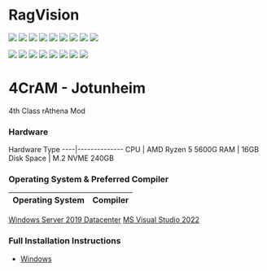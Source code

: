 # RagVision
[<img src="https://img.shields.io/badge/Facebook-1877F2?style=for-the-badge&logo=facebook&logoColor=white">](https://www.facebook.com/ragvision) 
[<img src="https://img.shields.io/badge/twitter-%231DA1F2.svg?&style=for-the-badge&logo=twitter&logoColor=white" />](https://twitter.com/ragvision) 
[<img src="https://img.shields.io/badge/instagram-%23E4405F.svg?&style=for-the-badge&logo=instagram&logoColor=white">](https://www.instagram.com/ragvision/) 
[<img src="https://img.shields.io/badge/YouTube-FF0000?style=for-the-badge&logo=youtube&logoColor=white">](https://www.youtube.com/channel/UC1zd8Ow1sYJHKht33MonQzw) 
[<img src="https://img.shields.io/badge/Discord-7289DA?style=for-the-badge&logo=discord&logoColor=white">](https://discord.gg/bbrPgufZb8) 
[<img src="https://img.shields.io/badge/Twitch-9146FF?style=for-the-badge&logo=twitch&logoColor=white">](https://www.twitch.com/ragvision) 
[<img src="https://img.shields.io/badge/Reddit-FF4500?style=for-the-badge&logo=reddit&logoColor=white">](https://www.reddit.com/user/ragvision) 
[<img src="https://img.shields.io/badge/GitHub-100000?style=for-the-badge&logo=github&logoColor=white">](https://www.github.com/ragvision) 
[<img src="https://img.shields.io/badge/GitLab-330F63?style=for-the-badge&logo=gitlab&logoColor=white">](https://www.gitlab.com/ragvision) 

<img src="https://img.shields.io/badge/C-00599C?style=for-the-badge&logo=c&logoColor=white"> 
<img src="https://img.shields.io/badge/C%2B%2B-00599C?style=for-the-badge&logo=c%2B%2B&logoColor=white"> 
<img src="https://img.shields.io/badge/PHP-777BB4?style=for-the-badge&logo=php&logoColor=white"> 
<img src="https://img.shields.io/badge/Lua-2C2D72?style=for-the-badge&logo=lua&logoColor=white"> 
<img src="https://img.shields.io/badge/MySQL-00000F?style=for-the-badge&logo=mysql&logoColor=white"> 
<img src="https://img.shields.io/badge/C%23-239120?style=for-the-badge&logo=c-sharp&logoColor=white"> 
<img src="https://img.shields.io/badge/HTML-239120?style=for-the-badge&logo=html5&logoColor=white"> 
<img src="https://img.shields.io/badge/Python-14354C?style=for-the-badge&logo=python&logoColor=white">

# 4CrAM	- Jotunheim
4th Class rAthena Mod

### Hardware
Hardware Type 
----|--------------
CPU | AMD Ryzen 5 5600G
RAM | 16GB
Disk Space | M.2 NVME 240GB

### Operating System & Preferred Compiler
Operating System | Compiler
--------|----------------------
[Windows Server 2019 Datacenter](https://www.microsoft.com/pt-br/sql-server/sql-server-2019)
[MS Visual Studio 2022](https://www.visualstudio.com/downloads/)

### Full Installation Instructions
  * [Windows](https://github.com/Rytech2/4CrAM-Open)
